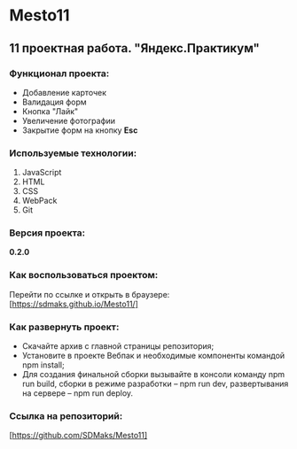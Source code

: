 # **Mesto11**

## 11 проектная работа. "Яндекс.Практикум"

### Функционал проекта:
* Добавление карточек
* Валидация форм
* Кнопка "Лайк"
* Увеличение фотографии
* Закрытие форм на кнопку **Esc**

### Используемые технологии:
1. JavaScript
2. HTML
3. CSS
4. WebPack
5. Git

### Версия проекта:
**0.2.0**

### Как воспользоваться проектом:
Перейти по ссылке и открыть в браузере: [https://sdmaks.github.io/Mesto11/]

### Как развернуть проект:
* Скачайте архив с главной страницы репозитория;
* Установите в проекте Вебпак и необходимые компоненты командой npm install;
* Для создания финальной сборки вызывайте в консоли команду npm run build, сборки в режиме разработки – npm run dev, развертывания на сервере – npm run deploy.

### Ссылка на репозиторий:
[https://github.com/SDMaks/Mesto11]


